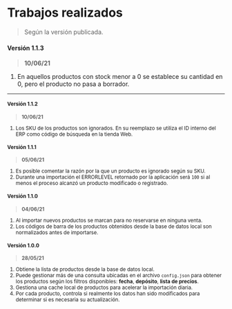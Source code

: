 # Trabajos realizados

> Según la versión publicada.

#### Versión 1.1.3

> **10/06/21**

1.  En aquellos productos con stock menor a 0 se establece su cantidad en 0, pero el producto no pasa a borrador.

---

<small>

#### Versión 1.1.2

> **10/06/21**

1.  Los SKU de los productos son ignorados. En su reemplazo se utiliza el ID interno del ERP como código de búsqueda en la tienda Web.

#### Versión 1.1.1

> **05/06/21**

1.  Es posible comentar la razón por la que un producto es ignorado según su SKU.
2.  Durante una importación el ERRORLEVEL retornado por la aplicación será `100` si al menos el proceso alcanzó un producto modificado o registrado.

#### Versión 1.1.0

> **04/06/21**

1.  Al importar nuevos productos se marcan para no reservarse en ninguna venta.
2.  Los códigos de barra de los productos obtenidos desde la base de datos local son normalizados antes de importarse.

#### Versión 1.0.0

> **28/05/21**

1.  Obtiene la lista de productos desde la base de datos local.
2.  Puede gestionar más de una consulta ubicadas en el archivo `config.json` para obtener los productos según los filtros disponibles: **fecha**, **depósito**, **lista de precios**.
3.  Gestiona una cache local de productos para acelerar la importación diaria.
4.  Por cada producto, controla si realmente los datos han sido modificados para determinar si es necesaria su actualización.

</small>
